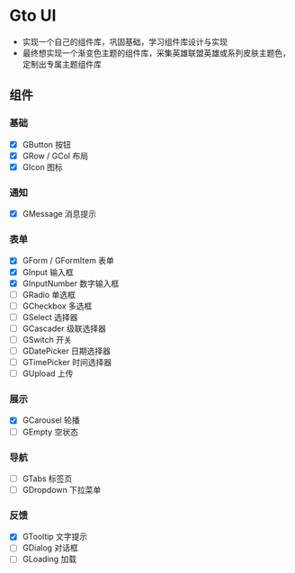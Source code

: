 # Gto UI

- 实现一个自己的组件库，巩固基础，学习组件库设计与实现
- 最终想实现一个渐变色主题的组件库，采集英雄联盟英雄或系列皮肤主题色，定制出专属主题组件库

## 组件

### 基础

- [x] GButton 按钮
- [x] GRow / GCol 布局
- [x] GIcon 图标

### 通知

- [x] GMessage 消息提示

### 表单

- [x] GForm / GFormItem 表单
- [x] GInput 输入框
- [x] GInputNumber 数字输入框
- [ ] GRadio 单选框
- [ ] GCheckbox 多选框
- [ ] GSelect 选择器
- [ ] GCascader 级联选择器
- [ ] GSwitch 开关
- [ ] GDatePicker 日期选择器
- [ ] GTimePicker 时间选择器
- [ ] GUpload 上传

### 展示

- [x] GCarousel 轮播
- [ ] GEmpty 空状态

### 导航

- [ ] GTabs 标签页
- [ ] GDropdown 下拉菜单

### 反馈

- [x] GTooltip 文字提示
- [ ] GDialog 对话框
- [ ] GLoading 加载
